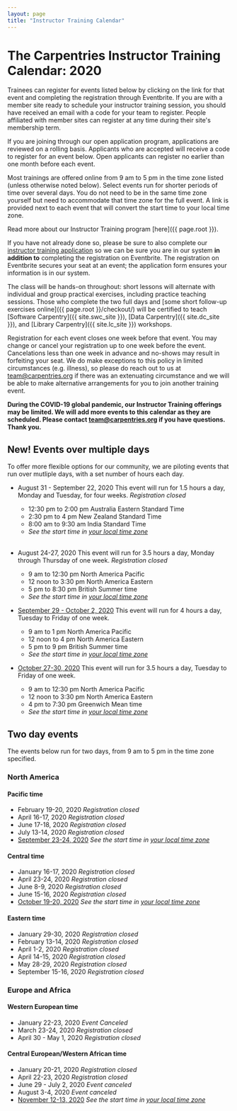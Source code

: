 ```yaml
---
layout: page
title: "Instructor Training Calendar"
---
```



# The Carpentries Instructor Training Calendar: 2020

Trainees can register for events listed below by clicking on the link for that event and completing the registration through Eventbrite.  If you are with a member site ready to schedule your instructor training session, you should have received an email with a code for your team to register. People affiliated with member sites can register at any time during their site's membership term.

If you are joining through our open application program, applications are reviewed on a rolling basis.  Applicants who are accepted will receive a code to register for an event below.  Open applicants can register no earlier than one month before each event.

Most trainings are offered online from 9 am to 5 pm in the time zone listed (unless otherwise noted below). Select events run for shorter periods of time over several days. You do not need to be in the same time zone yourself but need to accommodate that time zone for the full event. A link is provided next to each event that will convert the start time to your local time zone.

Read more about our Instructor Training program [here]({{ page.root }}).

If you have not already done so, please be sure to also complete our [instructor training application](https://amy.carpentries.org/forms/request_training/) so we can be sure you are in our system **in addition to** completing the registration on Eventbrite. The registration on Eventbrite secures your seat at an event; the application form ensures your information is in our system.    

The class will be hands-on throughout:
short lessons will alternate with individual and group practical exercises,
including practice teaching sessions.
Those who complete the two full days
and [some short follow-up exercises online]({{ page.root }}/checkout/)
will be certified to teach [Software Carpentry]({{ site.swc_site }}), [Data Carpentry]({{ site.dc_site }}), and [Library Carpentry]({{ site.lc_site }}) workshops.

Registration for each event closes one week before that event. You may change or cancel your registration up to one week before the event. Cancelations less than one week in advance and no-shows may result in forfeiting your seat.  We do make exceptions to this policy in limited circumstances (e.g. illness), so please do reach out to us at [team@carpentries.org](mailto:team@carpentries.org) if there was an extenuating circumstance and we will be able to make alternative arrangements for you to join another training event.

**During the COVID-19 global pandemic, our Instructor Training offerings may be limited. We will add more events to this calendar as they are scheduled. Please contact team@carpentries.org if you have questions.  Thank you.**

## New! Events over multiple days
To offer more flexible options for our community, we are piloting events that run over mutliple days, with a set number of hours each day. 

* August 31 - September 22, 2020 This event will run for 1.5 hours a day, Monday and Tuesday, for four weeks. *Registration closed*
    - 12:30 pm to 2:00 pm Australia Eastern Standard Time
    - 2:30 pm to 4 pm New Zealand Standard Time
    - 8:00 am to 9:30 am India Standard Time
    - *See the start time in [your local time zone](https://www.timeanddate.com/worldclock/fixedtime.html?msg=Carpentries+Instructor+Training%2C+Australia+Eastern+Standard+Time&iso=20200831T1230&p1=240&ah=1&am=30)*
<br><br>


* August 24-27, 2020 This event will run for 3.5 hours a day, Monday through Thursday of one week.  *Registration closed*
   - 9 am to 12:30 pm North America Pacific
   - 12 noon to 3:30 pm North America Eastern
   - 5 pm to 8:30 pm British Summer time
   -  *See the start time in [your local time zone](https://www.timeanddate.com/worldclock/fixedtime.html?msg=Carpentries+Instructor+Training&iso=20200824T09&p1=224&ah=3&am=30)*
    
* [September 29 - October 2, 2020](https://www.eventbrite.com/e/online-instructor-training-september-29-october-2-pacific-time-tickets-119164350781) This event will run for 4 hours a day, Tuesday to Friday of one week. 
    - 9 am to 1 pm North America Pacific
    - 12 noon to 4 pm North America Eastern
    - 5 pm to 9 pm British Summer time 
   -  *See the start time in [your local time zone](https://www.timeanddate.com/worldclock/fixedtime.html?msg=Carpentries+Instructor+Training&iso=20200929T09&p1=224&ah=4)*


* [October 27-30, 2020](https://www.eventbrite.com/e/online-instructor-training-october-27-30-2020-pacific-time-tickets-119641497941) This event will run for 3.5 hours a day, Tuesday to Friday of one week.
   - 9 am to 12:30 pm North America Pacific
   - 12 noon to 3:30 pm North America Eastern
   - 4 pm to 7:30 pm Greenwich Mean time
   -  *See the start time in [your local time zone](https://www.timeanddate.com/worldclock/fixedtime.html?msg=Carpentries+Instructor+Training&iso=20201027T09&p1=224&ah=3&am=30)*


## Two day events

The events below run for two days, from 9 am to 5 pm in the time zone specified. 

### North America

#### Pacific time
* February 19-20, 2020 *Registration closed*
* April 16-17, 2020 *Registration closed*
* June 17-18, 2020 *Registration closed*
* July 13-14, 2020 *Registration closed*
* [September 23-24, 2020](https://www.eventbrite.com/e/online-instructor-training-sept-23-24-2020-n-america-pacific-time-tickets-112803277640) *See the start time in [your local time zone](https://www.timeanddate.com/worldclock/fixedtime.html?msg=Carpentries+Instructor+Training&iso=20200923T09&p1=137&ah=8)*

#### Central time
* January 16-17, 2020 *Registration closed*
* April 23-24, 2020 *Registration closed*
* June 8-9, 2020 *Registration closed*
* June 15-16, 2020 *Registration closed*
* [October 19-20, 2020](https://www.eventbrite.com/e/online-instructor-training-october-19-20-2020-n-america-central-time-tickets-119640173981) *See the start time in [your local time zone](https://www.timeanddate.com/worldclock/fixedtime.html?msg=Instructor+Training&iso=20201019T09&p1=64&ah=8)*

#### Eastern time
* January 29-30, 2020 *Registration closed*
* February 13-14, 2020 *Registration closed*
* April 1-2, 2020 *Registration closed*
* April 14-15, 2020  *Registration closed*
* May 28-29, 2020 *Registration closed*
* September 15-16, 2020 *Registration closed*

### Europe and Africa

#### Western European time

* January 22-23, 2020 *Event Canceled*
* March 23-24, 2020 *Registration closed*
* April 30 - May 1, 2020 *Registration closed*

#### Central European/Western African time

* January 20-21, 2020 *Registration closed*
* April 22-23, 2020  *Registration closed*
* June 29 - July 2, 2020 *Event canceled*
* August 3-4, 2020 *Event canceled*
* [November 12-13, 2020](https://www.eventbrite.com/e/online-instructor-training-november-12-13-2020-central-european-time-tickets-119642009471) *See the start time in [your local time zone](https://www.timeanddate.com/worldclock/fixedtime.html?msg=Instructor+Training&iso=20201111T09&p1=195&ah=8)*

